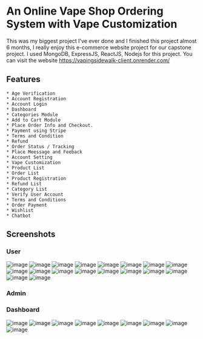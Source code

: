 # An Online Vape Shop Ordering System with Vape Customization
This was my biggest project I've ever done and I finished this project almost 6 months, I really enjoy this e-commerce website project for our capstone project.
I used MongoDB, ExpressJS, ReactJS, Nodejs for this project. 
You can visit the website https://vapingsidewalk-client.onrender.com/
## Features 
	* Age Verification
 	* Account Registration
	* Account Login
 	* Dashboard
	* Categories Module
 	* Add to Cart Module
	* Place Order Info and Checkout.
 	* Payment using Stripe
	* Terms and Condition
 	* Refund
	* Order Status / Tracking
 	* Place Meessage and Feeback
	* Account Setting
 	* Vape Customization
	* Product List
 	* Order List
	* Product Registration
 	* Refund List
	* Category List
 	* Verify User Account
	* Terms and Conditions
 	* Order Payment
	* Wishlist
 	* Chatbot
 
## Screenshots
### User
![image](https://github.com/jmontierde/capstone-ecommerce/assets/89908999/7e859808-16d0-4960-9cd3-701d840b621e)
![image](https://github.com/jmontierde/capstone-ecommerce/assets/89908999/fa4f56fb-1e59-4059-bbb0-4ca158f8ff90)
![image](https://github.com/jmontierde/capstone-ecommerce/assets/89908999/37008fcb-4147-4e54-9db3-e056cad38a70)
![image](https://github.com/jmontierde/capstone-ecommerce/assets/89908999/290c910b-0134-47f0-a3a7-cf2ae38be0a6)
![image](https://github.com/jmontierde/capstone-ecommerce/assets/89908999/466b43e4-441f-48d9-bd04-41f6dfe2b695)
![image](https://github.com/jmontierde/capstone-ecommerce/assets/89908999/1d3c13c2-921a-46ae-94e7-7da725164d51)
![image](https://github.com/jmontierde/capstone-ecommerce/assets/89908999/bc6dc9a0-62f2-4812-ba64-adb8e23179bb)
![image](https://github.com/jmontierde/capstone-ecommerce/assets/89908999/5dd4592b-30d1-40cc-b849-c742954631f7)
![image](https://github.com/jmontierde/capstone-ecommerce/assets/89908999/660daf0d-1c30-49ca-90e0-89febe887421)
![image](https://github.com/jmontierde/capstone-ecommerce/assets/89908999/4110f906-ecc3-4d82-8826-b0df8666e18c)
![image](https://github.com/jmontierde/capstone-ecommerce/assets/89908999/a9279980-008d-42f2-a3a0-5e6ab22b698b)
![image](https://github.com/jmontierde/capstone-ecommerce/assets/89908999/11a9e144-78f0-473e-a2cc-37c153161bd8)
![image](https://github.com/jmontierde/capstone-ecommerce/assets/89908999/11a74d5d-980e-473f-90a3-00a6f03dcff8)
![image](https://github.com/jmontierde/capstone-ecommerce/assets/89908999/e9688f2c-10e9-441c-88cb-4fc02705531f)
![image](https://github.com/jmontierde/capstone-ecommerce/assets/89908999/13c1d1fb-73aa-4571-abc0-98c012b578a1)
![image](https://github.com/jmontierde/capstone-ecommerce/assets/89908999/514f9cc5-16d3-4fe6-bcad-4589f1ce84ca)
![image](https://github.com/jmontierde/capstone-ecommerce/assets/89908999/b17ff28e-6eb5-4151-81d1-ac3ebffe95fa)
![image](https://github.com/jmontierde/capstone-ecommerce/assets/89908999/b16082cb-ba5a-481d-a470-c6c0ae364c24)

### Admin 
### Dashboard 
![image](https://github.com/jmontierde/capstone-ecommerce/assets/89908999/c94f2b57-5b17-4722-bdfb-955c5dd0d05c)
![image](https://github.com/jmontierde/capstone-ecommerce/assets/89908999/26300585-525e-4387-9f74-2eac10ef48db)
![image](https://github.com/jmontierde/capstone-ecommerce/assets/89908999/35f55e4c-4253-4c82-8dab-e3e419ddbe3a)
![image](https://github.com/jmontierde/capstone-ecommerce/assets/89908999/3733fee3-8f16-4141-a1fa-c11c67a4988e)
![image](https://github.com/jmontierde/capstone-ecommerce/assets/89908999/3468d756-140d-482b-be10-25137a134067)
![image](https://github.com/jmontierde/capstone-ecommerce/assets/89908999/99469103-0f31-4e62-ad01-b3ed09b6fcaf)
![image](https://github.com/jmontierde/capstone-ecommerce/assets/89908999/ae4be6c4-3eb6-412b-9a25-1e5eb2a033bb)
![image](https://github.com/jmontierde/capstone-ecommerce/assets/89908999/825d5c39-1afb-4c69-883b-682fb5b03223)
![image](https://github.com/jmontierde/capstone-ecommerce/assets/89908999/5391a244-0895-4f88-914a-e12060eac0b4)













